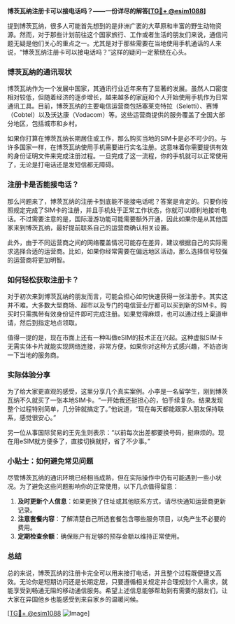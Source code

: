**博茨瓦纳注册卡可以接电话吗？——一份详尽的解答[[TG💪+ @esim1088](https://t.me/s/esim1088)]**

提到博茨瓦纳，很多人可能首先想到的是非洲广袤的大草原和丰富的野生动物资源。然而，对于那些计划前往这个国家旅行、工作或者生活的朋友们来说，通信问题无疑是他们关心的重点之一。尤其是对于那些需要在当地使用手机通话的人来说，“博茨瓦纳注册卡可以接电话吗？”这样的疑问一定萦绕在心头。

### 博茨瓦纳的通讯现状

博茨瓦纳作为一个发展中国家，其通讯行业近年来有了显著的发展。虽然人口密度相对较低，但随着经济的逐步增长，越来越多的家庭和个人开始使用手机作为日常通讯工具。目前，博茨瓦纳的主要电信运营商包括塞莱克特拉（Seletti）、赛博（Cobtel）以及沃达康（Vodacom）等。这些运营商提供的服务覆盖了全国大部分地区，包括城市和乡村。

如果你打算在博茨瓦纳长期居住或工作，那么购买当地的SIM卡是必不可少的。与许多国家一样，在博茨瓦纳使用手机需要进行实名注册。这意味着你需要提供有效的身份证明文件来完成注册过程。一旦完成了这一流程，你的手机就可以正常使用了，无论是打电话还是发短信都无障碍。

### 注册卡是否能接电话？

那么问题来了，博茨瓦纳的注册卡到底能不能接电话呢？答案是肯定的。只要你按照规定完成了SIM卡的注册，并且手机处于正常工作状态，你就可以顺利地接听电话。不过需要注意的是，国际漫游功能可能需要额外开通，因此如果你是从其他国家来到博茨瓦纳，最好提前联系自己的运营商确认相关设置。

此外，由于不同运营商之间的网络覆盖情况可能存在差异，建议根据自己的实际需求选择合适的运营商。比如，如果你经常需要在偏远地区活动，那么选择信号较强的运营商将更加明智。

### 如何轻松获取注册卡？

对于初次来到博茨瓦纳的朋友而言，可能会担心如何快速获得一张注册卡。其实这并不难。大多数大型商场、超市以及专门的电信营业厅都可以买到新的SIM卡。购买时只需携带有效身份证件即可完成注册。如果觉得麻烦，也可以通过线上渠道申请，然后到指定地点领取。

值得一提的是，现在市面上还有一种叫做eSIM的技术正在兴起。这种虚拟SIM卡无需实体卡片就能实现网络连接，非常方便。如果你对这种方式感兴趣，不妨咨询一下当地的服务商。

### 实际体验分享

为了给大家更直观的感受，这里分享几个真实案例。小李是一名留学生，刚到博茨瓦纳不久就买了一张本地SIM卡。“一开始我还挺担心的，怕手续复杂。结果发现整个过程特别简单，几分钟就搞定了。”他说道，“现在每天都能跟家人朋友保持联系，感觉很安心。”

另一位从事国际贸易的王先生则表示：“以前每次出差都要换号码，挺麻烦的。现在用eSIM就方便多了，直接切换就好，省了不少事。”

### 小贴士：如何避免常见问题

尽管博茨瓦纳的通讯环境已经相当成熟，但在实际操作中仍有可能遇到一些小状况。为了避免这些问题影响你的正常使用，以下几点值得留意：

1. **及时更新个人信息**：如果更换了住址或其他联系方式，请尽快通知运营商更新记录。
2. **注意套餐内容**：了解清楚自己所选套餐包含哪些服务项目，以免产生不必要的费用。
3. **定期检查余额**：确保账户有足够的预存金额以维持正常使用。

### 总结

总的来说，博茨瓦纳的注册卡完全可以用来接打电话，并且整个过程既便捷又高效。无论你是短期访问还是长期定居，只要遵循相关规定并合理规划个人需求，就能享受到畅通无阻的移动通信服务。希望上述信息能够帮助到有需要的朋友们，让大家在异国他乡也能感受到来自家乡的温暖问候。

[[TG💪+ @esim1088](https://t.me/s/esim1088) ![Image](https://i.postimg.cc/4NQfJmqS/Snipaste-2025-05-13-00-14-12.png)]